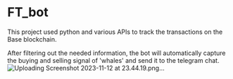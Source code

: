 # FT_bot

This project used python and various APIs to track the transactions on the Base blockchain.

After filtering out the needed information, the bot will automatically capture the buying and selling signal of 'whales' and send it to the telegram chat.
![Uploading Screenshot 2023-11-12 at 23.44.19.png…]()
